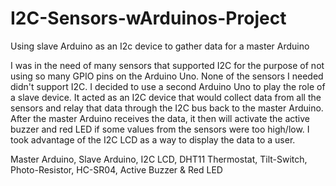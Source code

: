 # I2C-Sensors-wArduinos-Project
Using slave Arduino as an I2c device to gather data for a master Arduino


I was in the need of many sensors that supported I2C for the purpose of not using so many GPIO pins on the Arduino Uno. None of the
sensors I needed didn't support I2C. I decided to use a second Arduino Uno to play the role of a slave device. 
It acted as an I2C device that would collect data from all the sensors and relay that data through the I2C bus back to the master Arduino. 
After the master Arduino receives the data, it then will activate the active buzzer and red LED if some values from the sensors were too high/low. I took advantage of
the I2C LCD as a way to display the data to a user. 

Master Arduino, Slave Arduino, I2C LCD, DHT11 Thermostat, Tilt-Switch, Photo-Resistor, HC-SR04, Active Buzzer & Red LED
